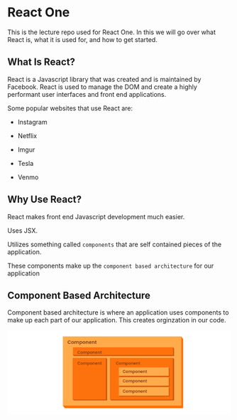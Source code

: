 # React One

This is the lecture repo used for React One. In this we will go over what React is, what it is used for, and how to get started.

## What Is React?

React is a Javascript library that was created and is maintained by Facebook. React is used to manage the DOM and create a highly performant user interfaces and front end applications. 

Some popular websites that use React are:

* Instagram

* Netflix

* Imgur

* Tesla

* Venmo

## Why Use React?

React makes front end Javascript development much easier.

Uses JSX.

Utilizes something called `components` that are self contained pieces of the application.

These components make up the `component based architecture` for our application


## Component Based Architecture

Component based architecture is where an application uses components to make up each part of our application. This creates orginzation in our code.

![Component Based Architecture](images/compnent-architecture.jpg)
